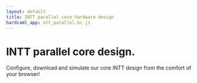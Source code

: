 ```yaml
---
layout: default
title: INTT parallel core hardware design
hardcaml_app: ntt_parallel.bc.js
---
```


# INTT parallel core design.

Configure, download and simulate our core INTT design from the comfort of your browser!

<div id="hardcaml_app">
</div>
